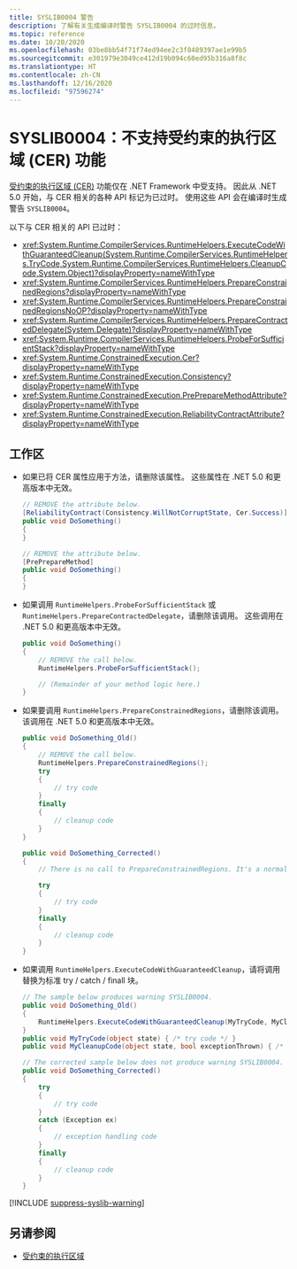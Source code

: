 ```yaml
---
title: SYSLIB0004 警告
description: 了解有关生成编译时警告 SYSLIB0004 的过时信息。
ms.topic: reference
ms.date: 10/20/2020
ms.openlocfilehash: 03be8bb54f71f74ed94ee2c3f8489397ae1e99b5
ms.sourcegitcommit: e301979e3049ce412d19b094c60ed95b316a8f8c
ms.translationtype: HT
ms.contentlocale: zh-CN
ms.lasthandoff: 12/16/2020
ms.locfileid: "97596274"
---
```

# <a name="syslib0004-the-constrained-execution-region-cer-feature-is-not-supported"></a>SYSLIB0004：不支持受约束的执行区域 (CER) 功能

[受约束的执行区域 (CER)](../../../framework/performance/constrained-execution-regions.md) 功能仅在 .NET Framework 中受支持。 因此从 .NET 5.0 开始，与 CER 相关的各种 API 标记为已过时。 使用这些 API 会在编译时生成警告 `SYSLIB0004`。

以下与 CER 相关的 API 已过时：

- <xref:System.Runtime.CompilerServices.RuntimeHelpers.ExecuteCodeWithGuaranteedCleanup(System.Runtime.CompilerServices.RuntimeHelpers.TryCode,System.Runtime.CompilerServices.RuntimeHelpers.CleanupCode,System.Object)?displayProperty=nameWithType>
- <xref:System.Runtime.CompilerServices.RuntimeHelpers.PrepareConstrainedRegions?displayProperty=nameWithType>
- <xref:System.Runtime.CompilerServices.RuntimeHelpers.PrepareConstrainedRegionsNoOP?displayProperty=nameWithType>
- <xref:System.Runtime.CompilerServices.RuntimeHelpers.PrepareContractedDelegate(System.Delegate)?displayProperty=nameWithType>
- <xref:System.Runtime.CompilerServices.RuntimeHelpers.ProbeForSufficientStack?displayProperty=nameWithType>
- <xref:System.Runtime.ConstrainedExecution.Cer?displayProperty=nameWithType>
- <xref:System.Runtime.ConstrainedExecution.Consistency?displayProperty=nameWithType>
- <xref:System.Runtime.ConstrainedExecution.PrePrepareMethodAttribute?displayProperty=nameWithType>
- <xref:System.Runtime.ConstrainedExecution.ReliabilityContractAttribute?displayProperty=nameWithType>

## <a name="workarounds"></a>工作区

- 如果已将 CER 属性应用于方法，请删除该属性。 这些属性在 .NET 5.0 和更高版本中无效。

  ```csharp
  // REMOVE the attribute below.
  [ReliabilityContract(Consistency.WillNotCorruptState, Cer.Success)]
  public void DoSomething()
  {
  }

  // REMOVE the attribute below.
  [PrePrepareMethod]
  public void DoSomething()
  {
  }
  ```

- 如果调用 `RuntimeHelpers.ProbeForSufficientStack` 或 `RuntimeHelpers.PrepareContractedDelegate`，请删除该调用。 这些调用在 .NET 5.0 和更高版本中无效。

  ```csharp
  public void DoSomething()
  {
      // REMOVE the call below.
      RuntimeHelpers.ProbeForSufficientStack();

      // (Remainder of your method logic here.)
  }
  ```

- 如果要调用 `RuntimeHelpers.PrepareConstrainedRegions`，请删除该调用。 该调用在 .NET 5.0 和更高版本中无效。

  ```csharp
  public void DoSomething_Old()
  {
      // REMOVE the call below.
      RuntimeHelpers.PrepareConstrainedRegions();
      try
      {
          // try code
      }
      finally
      {
          // cleanup code
      }
  }

  public void DoSomething_Corrected()
  {
      // There is no call to PrepareConstrainedRegions. It's a normal try / finally block.

      try
      {
          // try code
      }
      finally
      {
          // cleanup code
      }
  }
  ```

- 如果调用 `RuntimeHelpers.ExecuteCodeWithGuaranteedCleanup`，请将调用替换为标准 try / catch / finall 块。

  ```csharp
  // The sample below produces warning SYSLIB0004.
  public void DoSomething_Old()
  {
      RuntimeHelpers.ExecuteCodeWithGuaranteedCleanup(MyTryCode, MyCleanupCode, null);
  }
  public void MyTryCode(object state) { /* try code */ }
  public void MyCleanupCode(object state, bool exceptionThrown) { /* cleanup code */ }

  // The corrected sample below does not produce warning SYSLIB0004.
  public void DoSomething_Corrected()
  {
      try
      {
          // try code
      }
      catch (Exception ex)
      {
          // exception handling code
      }
      finally
      {
          // cleanup code
      }
  }
  ```

[!INCLUDE [suppress-syslib-warning](../../../../includes/suppress-syslib-warning.md)]

## <a name="see-also"></a>另请参阅

- [受约束的执行区域](../../../framework/performance/constrained-execution-regions.md)
